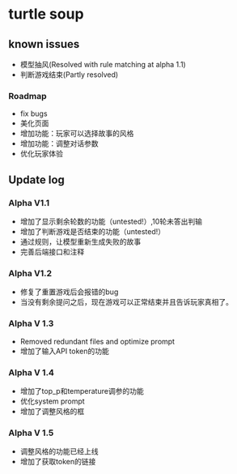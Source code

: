 # turtle soup
## known issues
+ 模型抽风(Resolved with rule matching at alpha 1.1)
+ 判断游戏结束(Partly resolved)
### Roadmap
+ fix bugs
+ 美化页面
+ 增加功能：玩家可以选择故事的风格
+ 增加功能：调整对话参数
+ 优化玩家体验
## Update log
### Alpha V1.1 
+ 增加了显示剩余轮数的功能（untested!）,10轮未答出判输
+ 增加了判断游戏是否结束的功能（untested!）
+ 通过规则，让模型重新生成失败的故事
+ 完善后端接口和注释
### Alpha V1.2 
+ 修复了重置游戏后会报错的bug
+ 当没有剩余提问之后，现在游戏可以正常结束并且告诉玩家真相了。
### Alpha V 1.3
+ Removed redundant files and optimize prompt
+ 增加了输入API token的功能
### Alpha V 1.4
+ 增加了top_p和temperature调参的功能
+ 优化system prompt
+ 增加了调整风格的框
### Alpha V 1.5
+ 调整风格的功能已经上线
+ 增加了获取token的链接